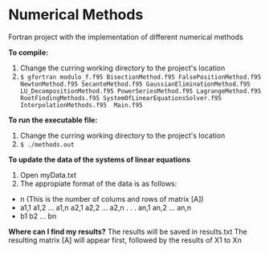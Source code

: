 # Numerical Methods
Fortran project with the implementation of different numerical methods

**To compile:**
1. Change the curring working directory to the project's location
2. `$ gfortran modulo_f.f95 BisectionMethod.f95 FalsePositionMethod.f95 NewtonMethod.f95 SecanteMethod.f95 GaussianEliminationMethod.f95 LU_DecompositionMethod.f95 PowerSeriesMethod.f95 LagrangeMethod.f95  RootFindingMethods.f95 SystemOfLinearEquationsSolver.f95 InterpolationMethods.f95  Main.f95`

**To run the executable file:**
1. Change the curring working directory to the project's location
2. `$ ./methods.out`

**To update the data of the systems of linear equations**
1. Open myData.txt
2. The appropiate format of the data is as follows:
-  n (This is the number of colums and rows of matrix [A])
-  a1,1 a1,2 ... a1,n
   a2,1 a2,2 ... a2,n
   .
   .
   .
   an,1 an,2 ... an,n
-  b1 b2 ... bn

**Where can I find my results?**
The results will be saved in results.txt
The resulting matrix [A] will appear first, followed by the results of X1 to Xn
